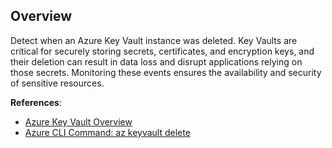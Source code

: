 ## Overview

Detect when an Azure Key Vault instance was deleted. Key Vaults are critical for securely storing secrets, certificates, and encryption keys, and their deletion can result in data loss and disrupt applications relying on those secrets. Monitoring these events ensures the availability and security of sensitive resources.

**References**:
- [Azure Key Vault Overview](https://learn.microsoft.com/en-us/azure/key-vault/general/overview)
- [Azure CLI Command: az keyvault delete](https://learn.microsoft.com/en-us/cli/azure/keyvault?view=azure-cli-latest#az-keyvault-delete)
